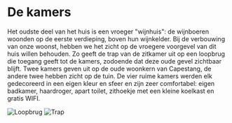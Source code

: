 # De kamers

Het oudste deel van het huis is een vroeger "wijnhuis": de wijnboeren woonden op de eerste verdieping, boven hun wijnkelder. Bij de verbouwing van onze woonst, hebben we het zicht op de vroegere voorgevel van dit huis willen behouden. Zo geeft de trap van de zitkamer uit op een loopbrug die toegang geeft tot de kamers, zodoende dat deze oude gevel zichtbaar blijft.
Twee kamers geven uit op de oude woonkern van Capestang, de andere twee hebben zicht op de tuin.
De vier ruime kamers werden elk gedecoreerd in een eigen kleur en sfeer en zijn zeer comfortabel: eigen badkamer, haardroger, apart toilet, zithoekje met een kleine koelkast en gratis WIFI.

![Loopbrug](/images/chambres.jpg)
![Trap](/images/chambres-detail.jpg)